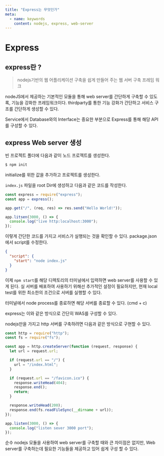 ```yaml
---
title: "Express는 무엇인가"
meta:
  - name: keywords
    content: nodejs, express, web-server
---
```


# Express

## express란 ?

> nodejs기반의 웹 어플리케이션 구축을 쉽게 만들어 주는 웹 서버 구축 프레임 워크

nodeJS에서 제공하는 기본적인 모듈을 통해 web server를 간단하게 구축할 수 있도록, 기능을 강화한 프레임워크이다.
thirdparty를 통한 기능 강화가 간단하고 서비스 구조를 간단하게 생성할 수 있다.

Service에서 Database와의 Interface는 중요한 부분으로 Express를 통해 해당 API를 구성할 수 있다.

## express Web server 생성

빈 프로젝트 폴더에 다음과 같이 노드 프로젝트를 생성한다.

```bash
$ npm init
```

initialize를 위한 값을 추가하고 프로젝트를 생성한다.

`index.js` 파일을 root Dir에 생성하고 다음과 같은 코드를 작성한다.

```js
const express = require("express");
const app = express();

app.get("/", (req, res) => res.send("Hello World!"));

app.litsen(3000, () => {
  console.log("live http:localhost:3000");
});
```

이렇게 간단한 코드를 가지고 서비스가 실행되는 것을 확인할 수 있다.
package.json에서 script를 수정한다.

```json
{
  "script": {
    "start": "node index.js"
  }
}
```

이제 `npm start`를 해당 디렉토리의 터미널에서 입력하면 web server를 사용할 수 있게 된다.
실 서버를 배포하여 사용하기 위해선 추가적인 설정이 필요하지만, 현재 local test를 위한 최소한의 조건으로 서버를 실행할 수 있다.

터미널에서 node process를 종료하면 해당 서버를 종료할 수 있다. (cmd + c)

express는 이와 같은 방식으로 간단히 WAS를 구성할 수 있다.

nodejs만을 가지고 http 서버를 구축하려면 다음과 같은 방식으로 구현할 수 있다.

```js
const http = require("http");
const fs = require("fs");

const app = http.createServer(function (request, response) {
  let url = request.url;

  if (request.url == "/") {
    url = "/index.html";
  }

  if (request.url == "/favicon.ico") {
    response.writeHead(404);
    response.end();
    return;
  }

  response.writeHead(200);
  response.end(fs.readFileSync(__dirname + url));
});

app.listen(3000, () => {
  console.log("listen sever 3000 port");
});
```

순수 nodejs 모듈을 사용하여 web server를 구축할 때와 큰 차이점은 없지만, Web server를 구축하는데 필요한 기능들을 제공하고 있어 쉽게 구성 할 수 있다.
